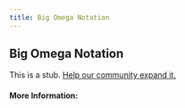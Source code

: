 ```yaml
---
title: Big Omega Notation
---
```


## Big Omega Notation

This is a stub. [Help our community expand it.](https://github.com/freeCodeCamp/guide-articles/tree/master/articles/Computer-Science/Notation/Big-Omega-Notation/index.md)

<!-- The article goes here, in GitHub-flavored Markdown. Feel free to add YouTube videos, images, and CodePen/JSBin embeds  -->

#### More Information:
<!-- Please add any articles you think might be helpful to read before writing the article -->


